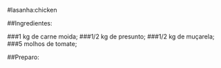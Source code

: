 #lasanha:chicken

##Ingredientes:

###1 kg de carne moida;
###1/2 kg de presunto;
###1/2 kg de muçarela;
###5 molhos de tomate;

##Preparo:



